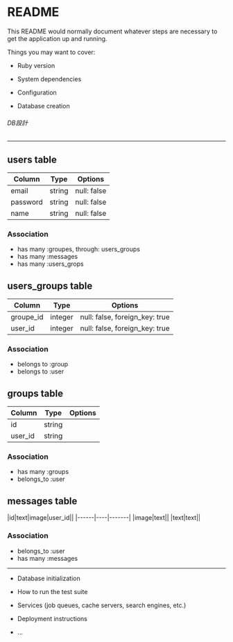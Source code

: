 # README

This README would normally document whatever steps are necessary to get the
application up and running.

Things you may want to cover:

* Ruby version

* System dependencies

* Configuration

* Database creation


###### DB設計
---------------------------------------
## users table
|Column|Type|Options|
|------|----|-------|
|email|string|null: false|
|password|string|null: false|
|name|string|null: false|
### Association
- has many :groupes, through: users_groups
- has many :messages
- has many :users_grops

## users_groups table
|Column|Type|Options|
|------|----|-------|
|groupe_id|integer|null: false, foreign_key: true|
|user_id|integer|null: false, foreign_key: true|
### Association
- belongs to :group
- belongs to :user

## groups table
|Column|Type|Options|
|------|----|-------|
|id|string|
|user_id|string|
### Association
- has many :groups 
- belongs_to :user

## messages table
|id|text|image|user_id||
|------|----|-------|
|image|text||
|text|text||
### Association
- belongs_to :user
- has many :messages
---------------------------
* Database initialization

* How to run the test suite

* Services (job queues, cache servers, search engines, etc.)

* Deployment instructions

* ...
